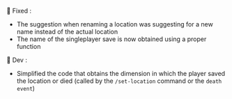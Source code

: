 🚧 Fixed :

- The suggestion when renaming a location was suggesting for a new name instead of the actual location
- The name of the singleplayer save is now obtained using a proper function

🧪 Dev :

- Simplified the code that obtains the dimension in which the player saved the location or died (called by
  the `/set-location` command or the `death event`)
